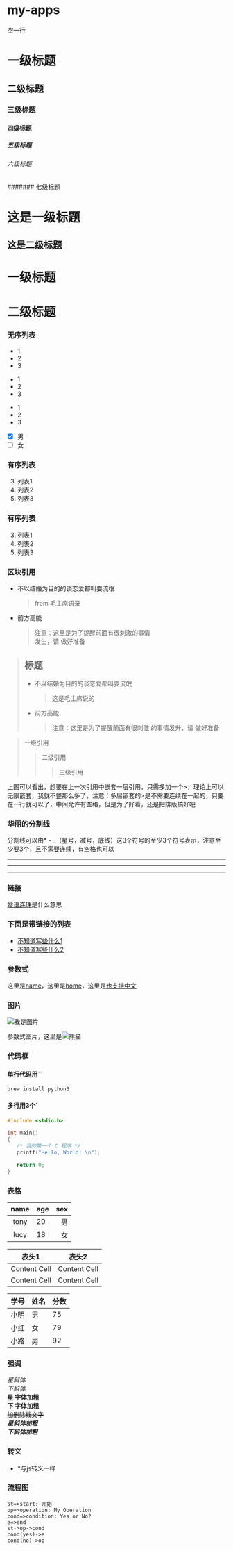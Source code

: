 # my-apps
空一行  
# 一级标题
## 二级标题
### 三级标题
#### 四级标题
##### 五级标题
###### 六级标题
####### 七级标题
  
  
这是一级标题
============
这是二级标题
--
  
  
# 一级标题 #
#  二级标题 ##
  
### 无序列表
* 1
* 2
* 3
+ 1
+ 2
+ 3
- 1
- 2
- 3
- [x] 男
- [ ] 女

### 有序列表
3. 列表1
2. 列表2
1. 列表3
### 有序列表
3. 列表1
9. 列表2
1. 列表3
  
### 区块引用
* 不以结婚为目的的谈恋爱都叫耍流氓
	> from 毛主席语录
* 前方高能
	> 注意：这里是为了提醒前面有很刺激的事情  
	发生，请 做好准备
  
  
 > ## 标题
 > * 不以结婚为目的的谈恋爱都叫耍流氓
 >    > 这是毛主席说的
 > * 前方高能
 >    > 注意：这里是为了提醒前面有很刺激  的事情发升，请 做好准备  


 > 一级引用
 >> 二级引用
 >>> 三级引用

 上图可以看出，想要在上一次引用中嵌套一层引用，只需多加一个>，理论上可以无限嵌套，我就不整那么多了，注意：多层嵌套的>是不需要连续在一起的，只要在一行就可以了，中间允许有空格，但是为了好看，还是把排版搞好吧
  
### 华丽的分割线
分割线可以由* - \_（星号，减号，底线）这3个符号的至少3个符号表示，注意至少要3个，且不需要连续，有空格也可以
  
***
---
___
  
### 链接
[妙语连珠](https://www.baidu.com/ "搜索")是什么意思  
### 下面是带链接的列表
* [不知道写些什么1](https://www.baidu.com/)
* [不知道写些什么2](https://www.baidu.com/)
### 参数式
[name]: https://www.baidu.com/name "名称"
[home]: https://www.baidu.com/home "首页"
[也支持中文]: https://www.baidu.com/name "无题"
这里是[name]，这里是[home]，这里是[也支持中文]
###
### 图片
![我是图片](https://timgsa.baidu.com/timg?image&quality=80&size=b10000_10000&sec=1553333317&di=7915146077a9dc51b013ca9eccc49415&src=http://pic.2265.com/upload/2017-4/20174151150135456.jpg)
  
[熊猫]: https://timgsa.baidu.com/timg?image&quality=80&size=b10000_10000&sec=1553333317&di=7915146077a9dc51b013ca9eccc49415&src=http://pic.2265.com/upload/2017-4/20174151150135456.jpg "熊猫"
参数式图片，这里是![熊猫]
###
### 代码框
#### 单行代码用\`\`
`
brew install python3
`
#### 多行用3个\`
```c 可以写注释
#include <stdio.h>

int main()
{
   /* 我的第一个 C 程序 */
   printf("Hello, World! \n");

   return 0;
}
```
### 
### 表格
| name | age | sex |
|:---:| :--- | ---: |
| tony | 20 | 男 |
| lucy | 18 | 女|
  
表头1 | 表头2
---------- | ----------
Content Cell | Content Cell
Content Cell | Content Cell
  
学号|姓名|分数|
-|-|-|
小明|男|75
小红|女|79
小路|男|92
  
### 强调
*星斜体*  
_下斜体_  
**星 字体加粗**  
__下 字体加粗__  
~~加删除线文字~~  
***星斜体加粗***  
___下斜体加粗___  
  
### 转义
* \*与js转义一样

### 流程图
```flow
st=>start: 开始
op=>operation: My Operation
cond=>condition: Yes or No?
e=>end
st->op->cond
cond(yes)->e
cond(no)->op
```

